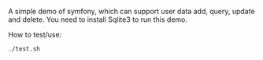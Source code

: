 A simple demo of symfony, which can support user data add, query, update and delete.
You need to install Sqlite3 to run this demo.

How to test/use:
```
./test.sh
```
